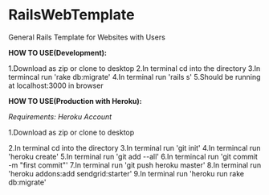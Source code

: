 RailsWebTemplate
================

General Rails Template for Websites with Users

<b>HOW TO USE(Development):</b>

1.Download as zip or clone to desktop
2.In terminal cd into the directory 
3.In termincal run 'rake db:migrate'
4.In terminal run 'rails s'
5.Should be running at localhost:3000 in browser

<b>HOW TO USE(Production with Heroku):</b>

<i>Requirements: Heroku Account</i>

<p>1.Download as zip or clone to desktop</p>
2.In terminal cd into the directory 
3.In terminal run 'git init'
4.In termincal run 'heroku create'
5.In terminal run 'git add --all'
6.In termincal run 'git commit -m "first commit"'
7.In terminal run 'git push heroku master'
8.In terminal run 'heroku addons:add sendgrid:starter'
9.In terminal run 'heroku run rake db:migrate'


